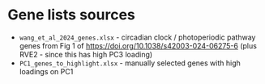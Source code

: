 # Gene lists sources

- `wang_et_al_2024_genes.xlsx` - circadian clock / photoperiodic pathway genes from Fig 1 of https://doi.org/10.1038/s42003-024-06275-6 (plus RVE2 - since this has high PC3 loading)
- `PC1_genes_to_highlight.xlsx` - manually selected genes with high loadings on PC1